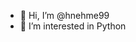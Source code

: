 - 👋 Hi, I’m @hnehme99
- 👀 I’m interested in Python
<!---
hnehme99/hnehme99 is a ✨ special ✨ repository because its `README.md` (this file) appears on your GitHub profile.
You can click the Preview link to take a look at your changes.
--->
